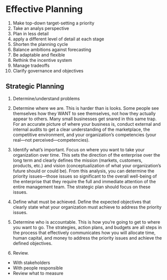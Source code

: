 # Effective Planning

1. Make top-down target-setting a priority
2. Take an analys perspective
3. Plan in less detail
4. apply a different level of detail at each stage
5. Shorten the planning cycle
6. Balance ambitions against forecasting
7. Be adaptable and flexible
8. Rethink the incentive system
9. Manage tradeoffs
10. Clarify governance and objectives

## Strategic Planning
1.  Determine/understand  problems

2. Determine where we are. This is harder than is looks. Some people see themselves how they WANT to see themselves, not how they actually appear to others. Many small businesses get snared in this same trap.
For an accurate picture of where your business is, conduct external and internal audits to get a clear understanding of the marketplace, the competitive environment, and your organization’s competencies (your real—not perceived—competencies).

3. Identify what’s important. Focus on where you want to take your organization over time. This sets the direction of the enterprise over the long term and clearly defines the mission (markets, customers, products, etc.) and vision (conceptualization of what your organization’s future should or could be).
From this analysis, you can determine the priority issues—those issues so significant to the overall well-being of the enterprise that they require the full and immediate attention of the entire management team. The strategic plan should focus on these issues.

4. Define what must be achieved. Define the expected objectives that clearly state what your organization must achieve to address the priority issues.

5. Determine who is accountable. This is how you’re going to get to where you want to go. The strategies, action plans, and budgets are all steps in the process that effectively communicates how you will allocate time, human capital, and money to address the priority issues and achieve the defined objectives.
6. Review. 
  - With stakeholders
  - With people responsible
  - Review what to measure
    
